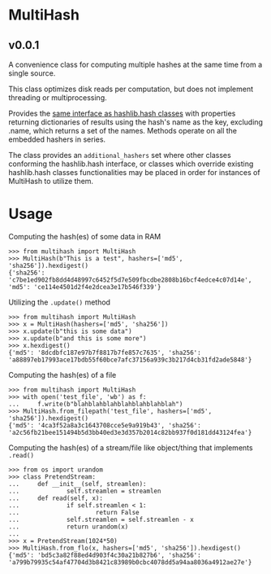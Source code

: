 # MultiHash
## v0.0.1

A convenience class for computing multiple hashes at the same time from a single source.

This class optimizes disk reads per computation, but does not implement threading or multiprocessing.

Provides the [same interface as hashlib.hash classes](https://docs.python.org/3/library/hashlib.html#hashlib.hash.digest_size) with properties returning dictionaries of results using the hash's name as the key, excluding .name, which returns a set of the names. Methods operate on all the embedded hashers in series. 

The class provides an ```additional_hashers``` set where other classes conforming the hashlib.hash interface, or classes which override existing hashlib.hash classes functionalities may be placed in order for instances of MultiHash to utilize them.

# Usage

Computing the hash(es) of some data in RAM
```
>>> from multihash import MultiHash
>>> MultiHash(b"This is a test", hashers=['md5', 'sha256']).hexdigest()
{'sha256': 'c7be1ed902fb8dd4d48997c6452f5d7e509fbcdbe2808b16bcf4edce4c07d14e', 'md5': 'ce114e4501d2f4e2dcea3e17b546f339'}
```

Utilizing the ```.update()``` method
```
>>> from multihash import MultiHash
>>> x = MultiHash(hashers=['md5', 'sha256'])
>>> x.update(b"this is some data")
>>> x.update(b"and this is some more")
>>> x.hexdigest()
{'md5': '8dcdbfc187e97b7f8817b7fe857c7635', 'sha256': 'a88897eb17993ace17bdb55f60bce7afc37156a939c3b217d4cb31fd2ade5848'}
```

Computing the hash(es) of a file
```
>>> from multihash import MultiHash
>>> with open('test_file', 'wb') as f:
...     f.write(b"blahblahblahblahblahblahblah")
>>> MultiHash.from_filepath('test_file', hashers=['md5', 'sha256']).hexdigest()
{'md5': '4ca3f52a8a3c1643708cce5e9a919b43', 'sha256': 'a2c56fb21bee151494b5d3bb40ed3e3d357b2014c82bb937f0d181dd43124fea'}
```

Computing the hash(es) of a stream/file like object/thing that implements ```.read()```
```
>>> from os import urandom
>>> class PretendStream:
...     def __init__(self, streamlen):
...             self.streamlen = streamlen
...     def read(self, x):
...             if self.streamlen < 1:
...                     return False
...             self.streamlen = self.streamlen - x
...             return urandom(x)
... 
>>> x = PretendStream(1024*50)
>>> MultiHash.from_flo(x, hashers=['md5', 'sha256']).hexdigest()
{'md5': 'bd5c3a82f88ed4d903f4c30a21b827b6', 'sha256': 'a799b79935c54af47704d3b8421c83989b0cbc4078dd5a94aa8036a4912ae27e'}
```
